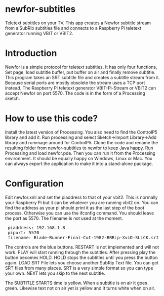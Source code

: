 # newfor-subtitles
Teletext subtitles on your TV. This app creates a Newfor subtitle stream from a SubRib subtitles file and connects to a Raspberry Pi teletext generator running VBIT or VBIT2.

Introduction
============
Newfor is a simple protocol for teletext subtitles. It has only four functions, Set page, load subtitle buffer, put buffer on air and finally remove subtitle. This program takes an SRT subtitle file and creates a subtitle stream from it. Because serial ports are mostly obsolete the stream uses a TCP port instead. The Raspberry Pi teletext generator VBIT-Pi-Stream or VBIT2 can accept Newfor on port 5570. The code is in the form of a Processing sketch.

How to use this code?
=====================
Install the latest version of Processing. You also need to find the ControlP5 library and add it. Run processing and select Sketch->Import Library->Add library and rummage around for ControlP5. Clone the code and rename the resulting folder from newfor-subtitles to newfor to keep Java happy. Run Processing and load newfor.pde. Then you can run it from the Processing environment. It should be equally happy on Windows, Linux or Mac. You can always export the application to make it into a stand-alone package.

Configuration
=============
Edit newfor.xml and set the piaddress to that of your vbit2. This is normally your Raspberry Pi but it can be whatever you are running vbit2 on. You can find the address as your pi should print it as the last step of the boot process. Otherwise you can use the ifconfig command. You should leave the port as 5570. The filename is not used at the moment.
<pre>
 piaddress: 192.168.1.8
 piport: 5570
 filename: Blade-Runner-Final-Cut-1982-BRRip-XviD-SLiCK.srt
</pre>
The controls are the blue buttons. RESTART is not implemented and will not work. PLAY will start running through the subtitles. After pressing play the button becomes HOLD. HOLD stops the subtitles until you press the button again. LOAD SRT File lets you choose another SubRip Text file. You can get SRT files from many places. SRT is a very simple format so you can type your own. NEXT lets you skip to the next subtitle.

The SUBTITLE STARTS time is yellow. When a subtitle is on air it goes green. Likewise text not on air yet is yellow and it turns white when on air. 
